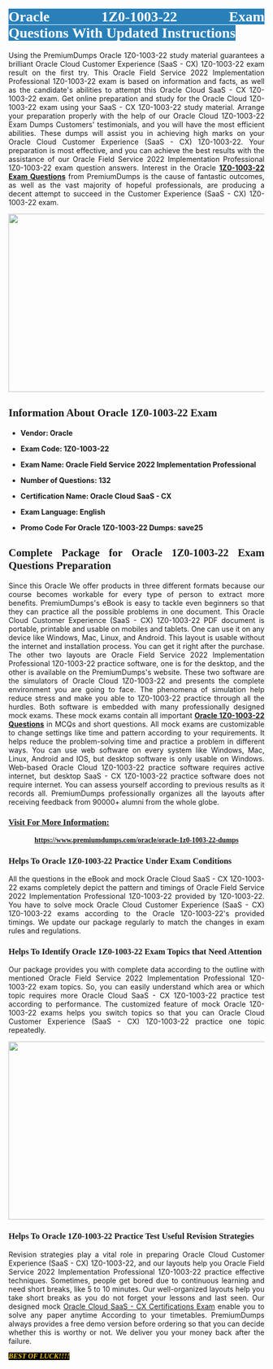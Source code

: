 <h1 style="text-align: justify;"><span style="color:#ffffff;"><span style="font-family:Georgia,serif;"><strong><span style="background-color:#2980b9;">Oracle 1Z0-1003-22 Exam Questions With Updated Instructions</span></strong></span></span></h1>

<p style="text-align: justify;">Using the PremiumDumps Oracle 1Z0-1003-22 study material guarantees a brilliant Oracle Cloud Customer Experience (SaaS - CX) 1Z0-1003-22 exam result on the first try. This Oracle Field Service 2022 Implementation Professional 1Z0-1003-22 exam is based on information and facts, as well as the candidate's abilities to attempt this Oracle Cloud SaaS - CX 1Z0-1003-22 exam. Get online preparation and study for the Oracle Cloud 1Z0-1003-22 exam using your SaaS - CX 1Z0-1003-22 study material. Arrange your preparation properly with the help of our Oracle Cloud 1Z0-1003-22 Exam Dumps Customers' testimonials, and you will have the most efficient abilities. These dumps will assist you in achieving high marks on your Oracle Cloud Customer Experience (SaaS - CX) 1Z0-1003-22. Your preparation is most effective, and you can achieve the best results with the assistance of our Oracle Field Service 2022 Implementation Professional 1Z0-1003-22 exam question answers. Interest in the Oracle <strong><a href="https://www.premiumdumps.com/oracle/oracle-1z0-1003-22-dumps">1Z0-1003-22 Exam Questions</a></strong> from PremiumDumps is the cause of fantastic outcomes, as well as the vast majority of hopeful professionals, are producing a decent attempt to succeed in the Customer Experience (SaaS - CX) 1Z0-1003-22 exam.</p>

<p style="text-align: center;"><a href="https://www.premiumdumps.com/oracle/oracle-1z0-1003-22-dumps"><img alt="" src="https://i.imgur.com/P39uA2n.jpeg" style="width: 700px; height: 350px;" /></a></p>

<h2 style="text-align: justify;"><span style="font-family:Georgia,serif;"><strong>Information About Oracle 1Z0-1003-22 Exam</strong></span></h2>

<ul>
	<li>
	<p style="text-align: justify;"><b>Vendor: Oracle</b></p>
	</li>
	<li>
	<p style="text-align: justify;"><b>Exam Code: 1Z0-1003-22</b></p>
	</li>
	<li>
	<p style="text-align: justify;"><b>Exam Name: Oracle Field Service 2022 Implementation Professional</b></p>
	</li>
	<li>
	<p style="text-align: justify;"><b>Number of Questions: 132</b></p>
	</li>
	<li>
	<p style="text-align: justify;"><b>Certification Name: Oracle Cloud SaaS - CX</b></p>
	</li>
	<li>
	<p style="text-align: justify;"><b>Exam Language: English</b></p>
	</li>
	<li>
	<p style="text-align: justify;"><b>Promo Code For Oracle 1Z0-1003-22 Dumps: save25</b></p>
	</li>
</ul>

<h2 style="text-align: justify;"><span style="font-family:Georgia,serif;"><strong>Complete Package for Oracle 1Z0-1003-22 Exam Questions Preparation</strong></span></h2>

<p style="text-align: justify;">Since this Oracle We offer products in three different formats because our course becomes workable for every type of person to extract more benefits. PremiumDumps's eBook is easy to tackle even beginners so that they can practice all the possible problems in one document. This Oracle Cloud Customer Experience (SaaS - CX) 1Z0-1003-22 PDF document is portable, printable and usable on mobiles and tablets. One can use it on any device like Windows, Mac, Linux, and Android. This layout is usable without the internet and installation process. You can get it right after the purchase. The other two layouts are Oracle Field Service 2022 Implementation Professional 1Z0-1003-22 practice software, one is for the desktop, and the other is available on the PremiumDumps's website. These two software are the simulators of Oracle Cloud 1Z0-1003-22 and presents the complete environment you are going to face. The phenomena of simulation help reduce stress and make you able to 1Z0-1003-22 practice through all the hurdles. Both software is embedded with many professionally designed mock exams. These mock exams contain all important <strong><a href="https://www.premiumdumps.com/oracle/oracle-1z0-1003-22-dumps">Oracle 1Z0-1003-22 Questions</a></strong> in MCQs and short questions. All mock exams are customizable to change settings like time and pattern according to your requirements. It helps reduce the problem-solving time and practice a problem in different ways. You can use web software on every system like Windows, Mac, Linux, Android and IOS, but desktop software is only usable on Windows. Web-based Oracle Cloud 1Z0-1003-22 practice software requires active internet, but desktop SaaS - CX 1Z0-1003-22 practice software does not require internet. You can assess yourself according to previous results as it records all. PremiumDumps professionally organizes all the layouts after receiving feedback from 90000+ alumni from the whole globe.</p>

<h3><span style="font-family:Georgia,serif;"><strong><u>Visit For More Information:</u></strong></span></h3>

<p style="text-align: center;"><span style="font-size:14px;"><span style="font-family:Georgia,serif;"><strong><a href="https://www.premiumdumps.com/oracle/oracle-1z0-1003-22-dumps">https://www.premiumdumps.com/oracle/oracle-1z0-1003-22-dumps</a></strong></span></span></p>

<h3 style="text-align: justify;"><span style="font-family:Georgia,serif;"><strong><strong><strong>Helps To Oracle 1Z0-1003-22 Practice Under Exam Conditions</strong></strong></strong></span></h3>

<p style="text-align: justify;">All the questions in the eBook and mock Oracle Cloud SaaS - CX 1Z0-1003-22 exams completely depict the pattern and timings of Oracle Field Service 2022 Implementation Professional 1Z0-1003-22 provided by 1Z0-1003-22. You have to solve mock Oracle Cloud Customer Experience (SaaS - CX) 1Z0-1003-22 exams according to the Oracle 1Z0-1003-22's provided timings. We update our package regularly to match the changes in exam rules and regulations.</p>

<h3 style="text-align: justify;"><span style="font-family:Georgia,serif;"><strong><strong><strong>Helps To Identify Oracle 1Z0-1003-22 Exam Topics that Need Attention</strong></strong></strong></span></h3>

<p style="text-align: justify;">Our package provides you with complete data according to the outline with mentioned Oracle Field Service 2022 Implementation Professional 1Z0-1003-22 exam topics. So, you can easily understand which area or which topic requires more Oracle Cloud SaaS - CX 1Z0-1003-22 practice test according to performance. The customized feature of mock Oracle 1Z0-1003-22 exams helps you switch topics so that you can Oracle Cloud Customer Experience (SaaS - CX) 1Z0-1003-22 practice one topic repeatedly.</p>

<p style="text-align: center;"><strong><a href="https://www.premiumdumps.com/oracle/oracle-1z0-1003-22-dumps"><img alt="" src="https://i.imgur.com/2KPb8yb.jpeg" style="width: 700px; height: 350px;" /></a></strong></p>

<h3 style="text-align: justify;"><span style="font-family:Georgia,serif;"><strong><strong><strong>Helps To Oracle 1Z0-1003-22 Practice Test Useful Revision Strategies</strong></strong></strong></span></h3>

<p style="text-align: justify;">Revision strategies play a vital role in preparing Oracle Cloud Customer Experience (SaaS - CX) 1Z0-1003-22, and our layouts help you Oracle Field Service 2022 Implementation Professional 1Z0-1003-22 practice effective techniques. Sometimes, people get bored due to continuous learning and need short breaks, like 5 to 10 minutes. Our well-organized layouts help you take short breaks as you do not forget your lessons and last seen. Our designed mock <a href="http://https://www.premiumdumps.com/oracle/oracle-cloud-dumps">Oracle Cloud SaaS - CX Certifications Exam</a> enable you to solve any paper anytime According to your timetables. PremiumDumps always provides a free demo version before ordering so that you can decide whether this is worthy or not. We deliver you your money back after the failure.</p>

<p style="text-align: justify;"><span style="color:#f1c40f;"><strong><span style="font-family:Georgia,serif;"><span style="font-size:14px;"><em><strong><span style="background-color:#000000;">BEST OF LUCK!!!!</span></strong></em></span></span></strong></span></p>

